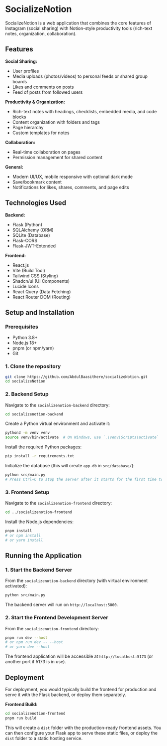 # SocializeNotion

SocializeNotion is a web application that combines the core features of Instagram (social sharing) with Notion-style productivity tools (rich-text notes, organization, collaboration).

## Features

**Social Sharing:**
- User profiles
- Media uploads (photos/videos) to personal feeds or shared group boards
- Likes and comments on posts
- Feed of posts from followed users

**Productivity & Organization:**
- Rich-text notes with headings, checklists, embedded media, and code blocks
- Content organization with folders and tags
- Page hierarchy
- Custom templates for notes

**Collaboration:**
- Real-time collaboration on pages
- Permission management for shared content

**General:**
- Modern UI/UX, mobile responsive with optional dark mode
- Save/bookmark content
- Notifications for likes, shares, comments, and page edits

## Technologies Used

**Backend:**
- Flask (Python)
- SQLAlchemy (ORM)
- SQLite (Database)
- Flask-CORS
- Flask-JWT-Extended

**Frontend:**
- React.js
- Vite (Build Tool)
- Tailwind CSS (Styling)
- Shadcn/ui (UI Components)
- Lucide Icons
- React Query (Data Fetching)
- React Router DOM (Routing)

## Setup and Installation

### Prerequisites
- Python 3.8+
- Node.js 18+
- pnpm (or npm/yarn)
- Git

### 1. Clone the repository
```bash
git clone https://github.com/AbdulBaasithere/socializeNotion.git
cd socializeNotion
```

### 2. Backend Setup

Navigate to the `socializenotion-backend` directory:

```bash
cd socializenotion-backend
```

Create a Python virtual environment and activate it:

```bash
python3 -m venv venv
source venv/bin/activate  # On Windows, use `.\venv\Scripts\activate`
```

Install the required Python packages:

```bash
pip install -r requirements.txt
```

Initialize the database (this will create `app.db` in `src/database/`):

```bash
python src/main.py
# Press Ctrl+C to stop the server after it starts for the first time to create the database.
```

### 3. Frontend Setup

Navigate to the `socializenotion-frontend` directory:

```bash
cd ../socializenotion-frontend
```

Install the Node.js dependencies:

```bash
pnpm install
# or npm install
# or yarn install
```

## Running the Application

### 1. Start the Backend Server

From the `socializenotion-backend` directory (with virtual environment activated):

```bash
python src/main.py
```

The backend server will run on `http://localhost:5000`.

### 2. Start the Frontend Development Server

From the `socializenotion-frontend` directory:

```bash
pnpm run dev --host
# or npm run dev -- --host
# or yarn dev --host
```

The frontend application will be accessible at `http://localhost:5173` (or another port if 5173 is in use).

## Deployment

For deployment, you would typically build the frontend for production and serve it with the Flask backend, or deploy them separately. 

**Frontend Build:**
```bash
cd socializenotion-frontend
pnpm run build
```
This will create a `dist` folder with the production-ready frontend assets. You can then configure your Flask app to serve these static files, or deploy the `dist` folder to a static hosting service.


